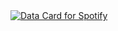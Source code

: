 <a href="https://data-card-for-spotify.herokuapp.com/card?user_id=l-doppel-lucas">
  <img src="https://data-card-for-spotify.herokuapp.com/api/card?user_id=l-doppel-lucas" alt="Data Card for Spotify">
</a>

